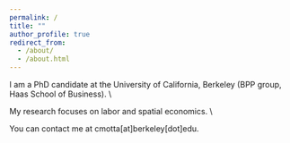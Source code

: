```yaml
---
permalink: /
title: ""
author_profile: true
redirect_from: 
  - /about/
  - /about.html
---
```

I am a PhD candidate at the University of California, Berkeley (BPP group, Haas School of Business). \\

My research focuses on labor and spatial economics. \\

You can contact me at cmotta[at]berkeley[dot]edu.
